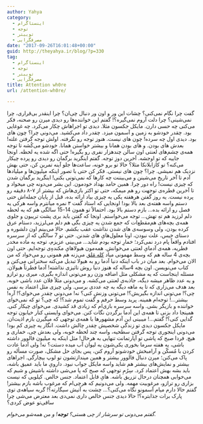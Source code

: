 ```yaml
---
author: Yahya
category:
  - اینستاگرام
  - توجه
  - توییتر
  - مصرفگرایی
date: "2017-09-26T16:01:48+00:00"
guid: http://theyahya.ir/blog/?p=330
tag:
  - اینستاگرام
  - توجه
  - توییتر
  - مصرفگرایی
title: Attention wh0re
url: /attention-wh0re/

---
```

گفت چرا نگام نمی‌کنی؟ چشات این ور و اون ور دنبال چی‌ان؟ چرا اینقدر بی‌قراری، چرا نمی‌شینی؟ چرا دلت آروم نمی‌گیره؟!
گفتم این خواننده‌ها رو دیدی میرن رو صحنه، فکر می‌کنی چه حسی دارن. مایکل جکسون مثلا. دیدی تو اجراهاش چکار می‌کرد. چه غوغایی بود. چقدر خودشو به زمین و آسمون میزد. چقدر داد می‌کشید. می‌دونی چرا؟ چون های بود. دیدی اول چه سرده!‌ چون های نیست. هنوز توجه رو نگرفته. اولش توجه گرفتن علته! بعدش های بودن. و های بودن همانا و بیشتر خواستن همانا. خودشو می‌کُشه تا توجه همه‌ی چشم‌های لعنتی اون سالن چندهزار نفری رو بگیره! حتی اگه شده یه لحظه. اونجا جاییه که تو اوجشه. آخرین دوزِ‌ توجه.
گفتم اینگرید برگمان رو دیدی رو پرده چیکار می‌کنه؟ تو کازابلانکا مثلا؟ حالا تو برو خونه، ساعت‌ها جلو آینه تمرین کن، حتی بهش نزدیک هم نمیشی. چرا؟ چون های نیستی. فکر کن حتی با تصور اینکه میلیون‌ها و میلیادها آدم تا آخر تاریخ می‌شینن و می‌بیننت چه کارها که نمی‌تونی بکنی! اینگرید برگمان شدن که چیزی نیست! راه دور چرا. همین حامد بهداد خودمون. این بشر می‌دونه چی میخواد و تا آخرین قطره‌ی توجهت رو هم میمکه، حتی تو اکثر بازی‌هاش که بیشتر از ۷-۸ دقیقه رو پرده نیست.
یه روز گفتن هرهفته یکی یه چیزی بیاد ارائه بده، قبل از پایان جمله‌اش حتی دستم واسه هفته‌ی بعد بالا بود!‌ اونجایی که استاد گفت ۳ نمره میانترم واسه هرکی یه فصل رو ارائه بده... بازم دستم بالا بود. احتمالاً تو همون 14-15 سالگی هم که یه لحظه دلم لرزید هم تهِ تهش... توجه می‌خواستم. اونجا که گفتن باید بری پشت تریبون و جلوی همه‌ی بچه‌های هم‌مقطع‌ات که جمع شدن یه چیزی بگی هم دلم می‌لرزید، دستام عرق کرده‌ بودن، ولی وسوسه‌ی های شدن نذاشت عقب بکشم. حالا می‌بینم اون دلشوره و دستای خیس، علت نبودن، اونا معلول‌هایِ های شدنن. حتی تو 7 سالگی که از سرسره افتادم واقعاً پام درد نمی‌کرد؛ خمارِ توجه بودم شاید…
می‌بینی عزیزم، توجه یه ماده مخدر فطریه، همه‌ی آدمایِ لعنتی می‌خوانش. همه‌مون هیولاهایِ مکنده‌ِی توجه‌ایم. حتی اون بچه‌ی 4 ساله هم که وسط مهمونی میاد [کله مَلق](https://www.vajehyab.com/wiki/%DA%A9%D9%84%D9%87+%D9%85%D9%84%D9%82) می‌زنه هم همونی رو می‌خواد که من الان می‌خوام. بعد میان در باب اینکه دنیا آدما رو به هیولا تبدیل می‌کنه سخنرانی می‌کنن و کتاب می‌نویسن. اون بچه 4ساله که هنوز دنیا روش تاثیزی نذاشته! آدما فطرتاً هیولان.
مسئله اینجاست که یه مشکلی مثل اضافه وزن رو می‌تونی اندازه بگیری، میری رو ترازو و یه عدد ظاهر میشه دیگه، جاذبه‌ی لعنتی می‌کشه. و می‌دونی مثلاً فلان عدد باشی خوبه. بعد هدف می‌زاری که تا یه ماهه دیگه به چه عددی برسی. ولی چیزی مثل اعتماد به نفس چی؟!‌ می‌تونی اندازه بگیریش؟! می‌تونی وزنش کنی؟ نه! می‌دونی چقدر می‌خوای؟! آره! بیشتر…! توجه‌ام همینه.
پرید وسط حرفم و گفت تموم شد؟!‌ که چی؟ تو که نمی‌خوای خواننده و بازیگر بشی. واسه سرسره بازی‌ام که زیادی قد کشیدی. می‌خوای چیکار کنی. همینجا داد بزنی تا همه‌ی این آدما برگردن نگات کنن. می‌خوای وایستی کنار خیابون توجه گدایی کنی؟!
گفتم…! میبینی این آدم مشهور‌ها با همه‌ی توجهی که میگیرن بازم اذیت‌ان. مایکل جکسون دیدی تو زندگی شخصیش چقدر چالش داشت. انگار یه چیزی کم بود! می‌دونی اینجوری توجه گرفتن سطحیه، واسه چند لحظه خوبه،‌ ولی بعدش چی، خماری و هیچ. فردا صبح که پاشی تو آپارتمانت تنهایی به هر‌حال! مثل اینکه یه میلیون فالوور داشته باشی، یه هفته سرما بخوری یکی‌شون یه لیوان آب میده دستت؟ نه! ولی آدما عادت کردن با مُسکّن‌ و آرامبخش خودشونو آروم کنن، پس بجای حل مشکل، صورت مسأله رو پاک می‌کنن؛ میرن دنبال فالوور بیشتر و همین میندازتشون تو لوپ بیچارگی. اجراهای بیشتر و نمایش‌های بیشتر هم شاید واسه مایکل جواب نبود.
دارویِ ما باید عمیق باشه، باید بشه بهش اعتماد کرد. سِرُمِ توجهی که صبح که پا می‌شی داشته باشیش و شبم که می‌خوابی همچنان درحال تزریق باشه. هایِ قابل اعتماد. جنس خالص. کیلویی که نیست بزاری رو ترازو، مرغوبیت مهمه. ولی می‌دونیم که هرچی‌ام که مرغوب باشه بازم بیشتر!
گفتم حالا دارم میام آسمونو نگاه می‌کنی؟… چشت به آتیش سیگارته؟! گربه سیاهه‌ی توی پارک برات جذابتره؟! حالا دیدی جنس خالص داری نمی‌دی بعد معترض می‌شی چرا ساقی‌تو عوض کردی؟

_گفتم می‌دونی تو سرشار از چی هستی؟ **توجه**! و من همه‌شو می‌خوام._
